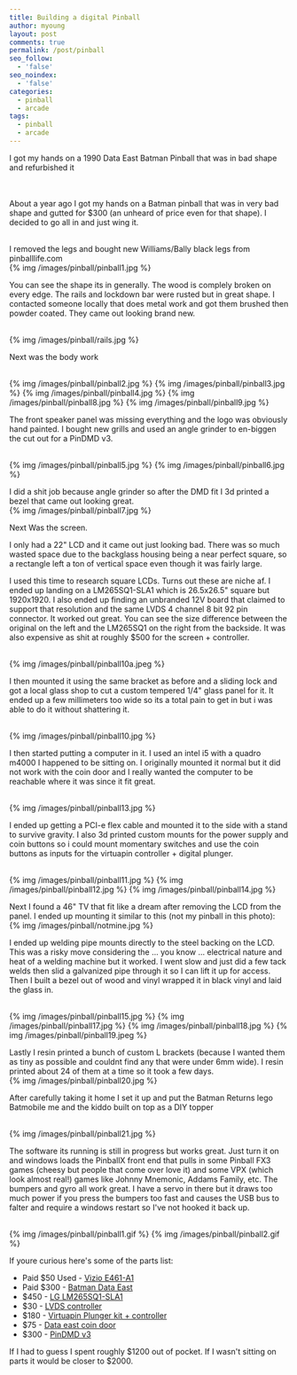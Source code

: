 ```yaml
---
title: Building a digital Pinball
author: myoung
layout: post
comments: true
permalink: /post/pinball
seo_follow:
  - 'false'
seo_noindex:
  - 'false'
categories:
  - pinball
  - arcade
tags:
  - pinball
  - arcade
---
```


I got my hands on a 1990 Data East Batman Pinball that was in bad shape and refurbished it <!-- more -->

<br/>
<br/>
About a year ago I got my hands on a Batman pinball that was in very bad shape and gutted for $300 (an unheard of price even for that shape).
I decided to go all in and just wing it. 
<br/>
<br/>

I removed the legs and bought new Williams/Bally black legs from pinballlife.com
<br/>
{% img /images/pinball/pinball1.jpg %}
<br/>

You can see the shape its in generally. The wood is complely broken on every edge. The rails and lockdown bar were rusted but in great shape. I contacted someone locally that does metal work and got them brushed then powder coated. They came out looking brand new.

<br/>
{% img /images/pinball/rails.jpg %}
<br/>

Next was the body work

<br/>
{% img /images/pinball/pinball2.jpg %}
{% img /images/pinball/pinball3.jpg %}
{% img /images/pinball/pinball4.jpg %}
{% img /images/pinball/pinball8.jpg %}
{% img /images/pinball/pinball9.jpg %}
<br/>

The front speaker panel was missing everything and the logo was obviously hand painted. I bought new grills and used an angle grinder to en-biggen the cut out for a PinDMD v3. 

<br/>
{% img /images/pinball/pinball5.jpg %}
{% img /images/pinball/pinball6.jpg %}
<br/>

I did a shit job because angle grinder so after the DMD fit I 3d printed a bezel that came out looking great.
<br/>
{% img /images/pinball/pinball7.jpg %}
<br/>

Next Was the screen.

I only had a 22" LCD and it came out just looking bad. There was so much wasted space due to the backglass housing being a near perfect square, so a rectangle left a ton of vertical space even though it was fairly large.

I used this time to research square LCDs. Turns out these are niche af. I ended up landing on a LM265SQ1-SLA1 which is 26.5x26.5" square but 1920x1920. I also ended up finding an unbranded 12V board that claimed to support that resolution and the same LVDS 4 channel 8 bit 92 pin connector. It worked out great. You can see the size difference between the original on the left and the LM265SQ1 on the right from the backside. It was also expensive as shit at roughly $500 for the screen + controller.

<br/>
{% img /images/pinball/pinball10a.jpeg %}
<br/>

I then mounted it using the same bracket as before and a sliding lock and got a local glass shop to cut a custom tempered 1/4" glass panel for it. It ended up a few millimeters too wide so its a  total pain to get in but i was able to do it without shattering it.

<br/>
{% img /images/pinball/pinball10.jpg %}
<br/>

I then started putting a computer in it. I used an intel i5 with a quadro m4000 I happened to be sitting on. I originally mounted it normal but it did not work with the coin door and I really wanted the computer to be reachable where it was since it fit great.

<br/>
{% img /images/pinball/pinball13.jpg %}
<br/>

I ended up getting a PCI-e flex cable and mounted it to the side with a stand to survive gravity.
I also 3d printed custom mounts for the power supply and coin buttons so i could mount momentary switches and use the coin buttons as inputs for the virtuapin controller + digital plunger.

<br/>
{% img /images/pinball/pinball11.jpg %}
{% img /images/pinball/pinball12.jpg %}
{% img /images/pinball/pinball14.jpg %}
<br/>

Next I found a 46" TV that fit like a dream after removing the LCD from the panel. I ended up mounting it similar to this (not my pinball in this photo):
<br/>
{% img /images/pinball/notmine.jpg %}
<br/>

I ended up welding pipe mounts directly to the steel backing on the LCD. This was a risky move considering the ... you know ... electrical nature and heat of a welding machine but it worked. I went slow and just did a few tack welds then slid a galvanized pipe through it so I can lift it up for access. Then I built a bezel out of wood and vinyl wrapped it in black vinyl and laid the glass in.

<br/>
{% img /images/pinball/pinball15.jpg %}
{% img /images/pinball/pinball17.jpg %}
{% img /images/pinball/pinball18.jpg %}
{% img /images/pinball/pinball19.jpeg %}
<br/>

Lastly I resin printed a bunch of custom L brackets (because I wanted them as tiny as possible and couldnt find any that were under 6mm wide). I resin printed about 24 of them at a time so it took a few days.
<br/>
{% img /images/pinball/pinball20.jpg %}
<br/>

After carefully taking it home I set it up and put the Batman Returns lego Batmobile me and the kiddo built on top as a DIY topper

<br/>
{% img /images/pinball/pinball21.jpg %}
<br/>

The software its running is still in progress but works great. Just turn it on and windows loads the PinballX front end that pulls in some Pinball FX3 games (cheesy but people that come over love it) and some VPX (which look almost real!) games like Johnny Mnemonic, Addams Family, etc. The bumpers and gyro all work great. I have a servo in there but it draws too much power if you press the bumpers too fast and causes the USB bus to falter and require a windows restart so I've not hooked it back up.

<br/>
{% img /images/pinball/pinball1.gif %}
{% img /images/pinball/pinball2.gif %}
<br/>

If youre curious here's some of the parts list:

* Paid $50 Used - [Vizio E461-A1](https://www.amazon.com/Vizio-E461-A1-46-Inches-Class-Razor/dp/B00AMT9GFO)
* Paid $300 - [Batman Data East](https://pinside.com/pinball/machine/batman)
* $450 - [LG LM265SQ1-SLA1](https://www.panelook.com/LM265SQ1-SLA1_LG%20Display_26.5_LCM_overview_19945.html)
* $30 - [LVDS controller](https://www.amazon.com/Controller-HSD190MEN4-M170EN06-1280x1024-30Pins/dp/B06X9NJ2NR)
* $180 - [Virtuapin Plunger kit + controller](https://virtuapin.net/index.php?main_page=product_info&cPath=8&products_id=105)
* $75 - [Data east coin door](https://virtuapin.net/index.php?main_page=product_info&cPath=3&products_id=257)
* $300 - [PinDMD v3](https://virtuapin.net/index.php?main_page=product_info&cPath=6&products_id=231)

If I had to guess I spent roughly $1200 out of pocket. If I wasn't sitting on parts it would be closer to $2000.

